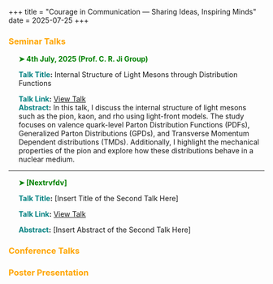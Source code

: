 +++
title = "Courage in Communication — Sharing Ideas, Inspiring Minds"
date = 2025-07-25
+++

### <span style="color: Orange;">Seminar Talks</span>

<div style="margin-left: 20px;">
  <p style="color: green; font-weight: bold;">➤ 4th July, 2025 (Prof. C. R. Ji Group)</p>
  <p>
    <strong><span style="color: teal;">Talk Title</span>:</strong> 
    Internal Structure of Light Mesons through Distribution Functions<br>
    
<strong><span style="color: teal;">Talk Link</span>:</strong> 
    <a href="https://crjiresearchgroup.wordpress.ncsu.edu/group-meetings/archives-satyajit-puhan/" target="_blank">
      View Talk
    </a><br>
<strong><span style="color: teal;">Abstract</span>:</strong> 
    In this talk, I discuss the internal structure of light mesons such as the pion, kaon, and rho using light-front models. The study focuses on valence quark-level Parton Distribution Functions (PDFs), Generalized Parton Distributions (GPDs), and Transverse Momentum Dependent distributions (TMDs). Additionally, I highlight the mechanical properties of the pion and explore how these distributions behave in a nuclear medium.
  </p>
</div>

<hr>

<div style="margin-left: 20px;">
  <p style="color: green; font-weight: bold;">➤ [Nextrvfdv]</p>
  <p>
    <strong><span style="color: teal;">Talk Title</span>:</strong> 
    [Insert Title of the Second Talk Here]<br>
    
 <strong><span style="color: teal;">Talk Link</span>:</strong> 
    <a href="[Insert Talk Link Here]" target="_blank">
      View Talk
    </a><br>

<strong><span style="color: teal;">Abstract</span>:</strong> 
    [Insert Abstract of the Second Talk Here]
  </p>
</div>



### <span style="color: Orange;">Conference Talks</span>


### <span style="color: Orange;">Poster Presentation</span>